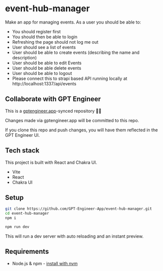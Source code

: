 # event-hub-manager

Make an app for managing events. As a user you should be able to: 
- You should register first
- You should then be able to login
- Refreshing the page should not log me out
- User should see a list of events
- User should be able to create events (describing the name and description)
- User should be able to edit Events
- User should be able delete events
-  User should be able to logout
- Please connect this to strapi based API running locally at 
http://localhost:1337/api/events

## Collaborate with GPT Engineer

This is a [gptengineer.app](https://gptengineer.app)-synced repository 🌟🤖

Changes made via gptengineer.app will be committed to this repo.

If you clone this repo and push changes, you will have them reflected in the GPT Engineer UI.

## Tech stack

This project is built with React and Chakra UI.

- Vite
- React
- Chakra UI

## Setup

```sh
git clone https://github.com/GPT-Engineer-App/event-hub-manager.git
cd event-hub-manager
npm i
```

```sh
npm run dev
```

This will run a dev server with auto reloading and an instant preview.

## Requirements

- Node.js & npm - [install with nvm](https://github.com/nvm-sh/nvm#installing-and-updating)
